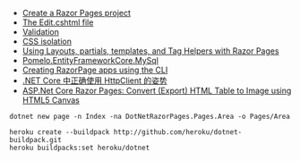 - [Create a Razor Pages project](https://learn.microsoft.com/en-us/aspnet/core/razor-pages/?view=aspnetcore-9.0&tabs=visual-studio-code#create-a-razor-pages-project)
- [The Edit.cshtml file](https://learn.microsoft.com/en-us/aspnet/core/razor-pages/?view=aspnetcore-9.0&tabs=visual-studio-code#the-editcshtml-file)
- [Validation](https://learn.microsoft.com/en-us/aspnet/core/razor-pages/?view=aspnetcore-9.0&tabs=visual-studio-code#validation)
- [CSS isolation](https://learn.microsoft.com/en-us/aspnet/core/razor-pages/?view=aspnetcore-9.0&tabs=visual-studio-code#css-isolation)
- [Using Layouts, partials, templates, and Tag Helpers with Razor Pages](https://learn.microsoft.com/en-us/aspnet/core/razor-pages/?view=aspnetcore-9.0&tabs=visual-studio-code#using-layouts-partials-templates-and-tag-helpers-with-razor-pages)
- [Pomelo.EntityFrameworkCore.MySql](https://github.com/PomeloFoundation/Pomelo.EntityFrameworkCore.MySql?tab=readme-ov-file#2-services-configuration)
- [Creating RazorPage apps using the CLI](https://tattoocoder.com/creating-razorpage-apps-using-the-cli/)
- [.NET Core 中正确使用 HttpClient 的姿势](https://www.cnblogs.com/willick/p/net-core-httpclient.html)
- [ASP.Net Core Razor Pages: Convert (Export) HTML Table to Image using HTML5 Canvas](https://www.aspsnippets.com/Articles/5153/ASPNet-Core-Razor-Pages-Convert-Export-HTML-Table-to-Image-using-HTML5-Canvas/)
```
dotnet new page -n Index -na DotNetRazorPages.Pages.Area -o Pages/Area
```
```
heroku create --buildpack http://github.com/heroku/dotnet-buildpack.git
heroku buildpacks:set heroku/dotnet
```